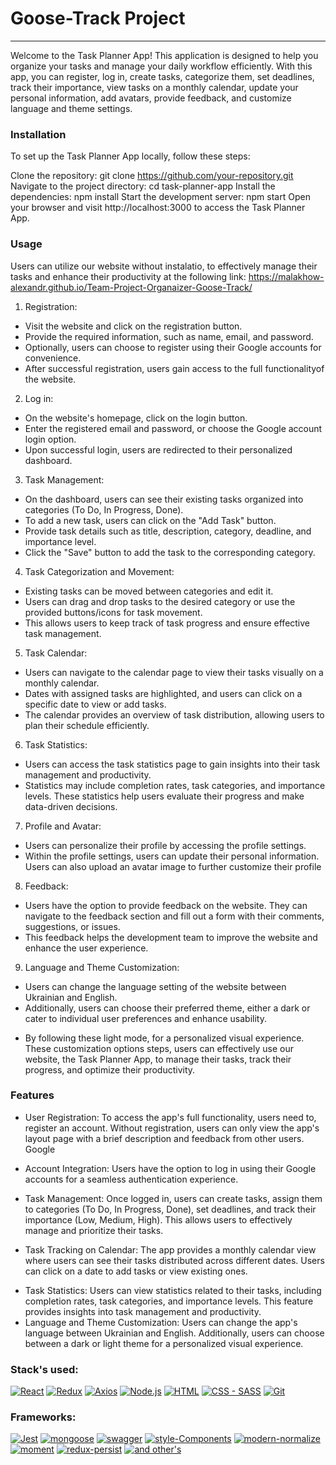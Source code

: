 # Goose-Track Project

---

Welcome to the Task Planner App! This application is designed to help you
organize your tasks and manage your daily workflow efficiently. With this app,
you can register, log in, create tasks, categorize them, set deadlines, track
their importance, view tasks on a monthly calendar, update your personal
information, add avatars, provide feedback, and customize language and theme
settings.

### Installation

To set up the Task Planner App locally, follow these steps:

Clone the repository: git clone https://github.com/your-repository.git Navigate
to the project directory: cd task-planner-app Install the dependencies: npm
install Start the development server: npm start Open your browser and visit
http://localhost:3000 to access the Task Planner App.

### Usage

Users can utilize our website without instalatio, to effectively manage their
tasks and enhance their productivity at the following link:
https://malakhow-alexandr.github.io/Team-Project-Organaizer-Goose-Track/

1. Registration:

- Visit the website and click on the registration button.
- Provide the required information, such as name, email, and password.
- Optionally, users can choose to register using their Google accounts for
  convenience.
- After successful registration, users gain access to the full functionalityof
  the website.

2. Log in:

- On the website's homepage, click on the login button.
- Enter the registered email and password, or choose the Google account login
  option.
- Upon successful login, users are redirected to their personalized dashboard.

3. Task Management:

- On the dashboard, users can see their existing tasks organized into categories
  (To Do, In Progress, Done).
- To add a new task, users can click on the "Add Task" button.
- Provide task details such as title, description, category, deadline, and
  importance level.
- Click the "Save" button to add the task to the corresponding category.

4. Task Categorization and Movement:

- Existing tasks can be moved between categories and edit it.
- Users can drag and drop tasks to the desired category or use the provided
  buttons/icons for task movement.
- This allows users to keep track of task progress and ensure effective task
  management.

5. Task Calendar:

- Users can navigate to the calendar page to view their tasks visually on a
  monthly calendar.
- Dates with assigned tasks are highlighted, and users can click on a specific
  date to view or add tasks.
- The calendar provides an overview of task distribution, allowing users to plan
  their schedule efficiently.

6. Task Statistics:

- Users can access the task statistics page to gain insights into their task
  management and productivity.
- Statistics may include completion rates, task categories, and importance
  levels. These statistics help users evaluate their progress and make
  data-driven decisions.

7. Profile and Avatar:

- Users can personalize their profile by accessing the profile settings.
- Within the profile settings, users can update their personal information.
  Users can also upload an avatar image to further customize their profile

8. Feedback:

- Users have the option to provide feedback on the website. They can navigate to
  the feedback section and fill out a form with their comments, suggestions, or
  issues.
- This feedback helps the development team to improve the website and enhance
  the user experience.

9. Language and Theme Customization:

- Users can change the language setting of the website between Ukrainian and
  English.
- Additionally, users can choose their preferred theme, either a dark or cater
  to individual user preferences and enhance usability.

* By following these light mode, for a personalized visual experience. These
  customization options steps, users can effectively use our website, the Task
  Planner App, to manage their tasks, track their progress, and optimize their
  productivity.

### Features

- User Registration: To access the app's full functionality, users need to,
  register an account. Without registration, users can only view the app's
  layout page with a brief description and feedback from other users. Google

- Account Integration: Users have the option to log in using their Google
  accounts for a seamless authentication experience.

* Task Management: Once logged in, users can create tasks, assign them to
  categories (To Do, In Progress, Done), set deadlines, and track their
  importance (Low, Medium, High). This allows users to effectively manage and
  prioritize their tasks.

- Task Tracking on Calendar: The app provides a monthly calendar view where
  users can see their tasks distributed across different dates. Users can click
  on a date to add tasks or view existing ones.

* Task Statistics: Users can view statistics related to their tasks, including
  completion rates, task categories, and importance levels. This feature
  provides insights into task management and productivity.
* Language and Theme Customization: Users can change the app's language between
  Ukrainian and English. Additionally, users can choose between a dark or light
  theme for a personalized visual experience.

### Stack's used:

[![React](https://img.shields.io/static/v1?label=&message=React&color=2ea44f)](https://)
[![Redux](https://img.shields.io/static/v1?label=&message=Redux&color=2ea44f)](https://)
[![Axios](https://img.shields.io/static/v1?label=&message=Axios&color=2ea44f)](https://)
[![Node.js](https://img.shields.io/static/v1?label=&message=Node.js&color=2ea44f)](https://)
[![HTML](https://img.shields.io/static/v1?label=&message=HTML&color=2ea44f)](https://)
[![CSS - SASS](https://img.shields.io/static/v1?label=CSS&message=SASS&color=2ea44f)](https://)
[![Git](https://img.shields.io/static/v1?label=&message=Git&color=2ea44f)](https://)

### Frameworks:

[![Jest](https://img.shields.io/static/v1?label=&message=Jest&color=orange)](https://)
[![mongoose](https://img.shields.io/static/v1?label=&message=mongoose&color=orange)](https://)
[![swagger](https://img.shields.io/static/v1?label=&message=swagger&color=orange)](https://)
[![style-Components](https://img.shields.io/static/v1?label=&message=style-Components&color=orange)](https://)
[![modern-normalize](https://img.shields.io/static/v1?label=&message=modern-normolize&color=orange)](https://)
[![moment](https://img.shields.io/static/v1?label=&message=moment&color=orange)](https://)
[![redux-persist](https://img.shields.io/static/v1?label=&message=redux-persist&color=orange)](https://)
[![and other's](https://img.shields.io/static/v1?label=&message=and+other's&color=orange)](https://)
